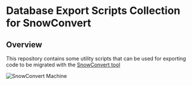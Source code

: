 # Database Export Scripts Collection for SnowConvert


## Overview

This repository contains some utility scripts that can be used for exporting code to be migrated with 
the [SnowConvert tool](https://www.mobilize.net/products/database-migrations/snowconvert)

![SnowConvert Machine](https://www.mobilize.net/hubfs/1-Website%20Assets/svg%20by%20Ado/SnowConvert%20Migrations%20machine.svg)


